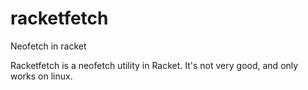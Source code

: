 # racketfetch
Neofetch in racket

Racketfetch is a neofetch utility in Racket.
It's not very good, and only works on linux.
